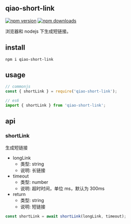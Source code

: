 ## qiao-short-link

[![npm version](https://img.shields.io/npm/v/qiao-short-link.svg?style=flat-square)](https://www.npmjs.org/package/qiao-short-link)
[![npm downloads](https://img.shields.io/npm/dm/qiao-short-link.svg?style=flat-square)](https://npm-stat.com/charts.html?package=qiao-short-link)

浏览器和 nodejs 下生成短链接。

## install

```shell
npm i qiao-short-link
```

## usage

```javascript
// commonjs
const { shortLink } = require('qiao-short-link');

// es6
import { shortLink } from 'qiao-short-link';
```

## api

### shortLink

生成短链接

- longLink
  - 类型: string
  - 说明: 长链接
- timeout
  - 类型: number
  - 说明: 超时时间，单位 ms，默认为 300ms
- return
  - 类型: string
  - 说明: 短链接

```javascript
const shortLink = await shortLink(longLink, timeout);
```
